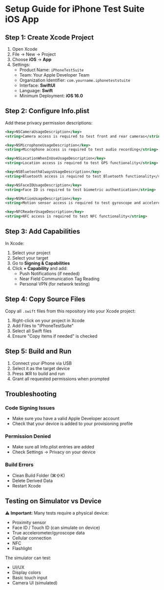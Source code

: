 # Setup Guide for iPhone Test Suite iOS App

## Step 1: Create Xcode Project

1. Open Xcode
2. File → New → Project
3. Choose **iOS** → **App**
4. Settings:
   - Product Name: `iPhoneTestSuite`
   - Team: Your Apple Developer Team
   - Organization Identifier: `com.yourname.iphoneteststuite`
   - Interface: **SwiftUI**
   - Language: **Swift**
   - Minimum Deployment: **iOS 16.0**

## Step 2: Configure Info.plist

Add these privacy permission descriptions:

```xml
<key>NSCameraUsageDescription</key>
<string>Camera access is required to test front and rear cameras</string>

<key>NSMicrophoneUsageDescription</key>
<string>Microphone access is required to test audio recording</string>

<key>NSLocationWhenInUseUsageDescription</key>
<string>Location access is required to test GPS functionality</string>

<key>NSBluetoothAlwaysUsageDescription</key>
<string>Bluetooth access is required to test Bluetooth functionality</string>

<key>NSFaceIDUsageDescription</key>
<string>Face ID is required to test biometric authentication</string>

<key>NSMotionUsageDescription</key>
<string>Motion sensor access is required to test gyroscope and accelerometer</string>

<key>NFCReaderUsageDescription</key>
<string>NFC access is required to test NFC functionality</string>
```

## Step 3: Add Capabilities

In Xcode:
1. Select your project
2. Select your target
3. Go to **Signing & Capabilities**
4. Click **+ Capability** and add:
   - Push Notifications (if needed)
   - Near Field Communication Tag Reading
   - Personal VPN (for network testing)

## Step 4: Copy Source Files

Copy all `.swift` files from this repository into your Xcode project:

1. Right-click on your project in Xcode
2. Add Files to "iPhoneTestSuite"
3. Select all Swift files
4. Ensure "Copy items if needed" is checked

## Step 5: Build and Run

1. Connect your iPhone via USB
2. Select it as the target device
3. Press ⌘R to build and run
4. Grant all requested permissions when prompted

## Troubleshooting

### Code Signing Issues
- Make sure you have a valid Apple Developer account
- Check that your device is added to your provisioning profile

### Permission Denied
- Make sure all Info.plist entries are added
- Check Settings → Privacy on your device

### Build Errors
- Clean Build Folder (⌘⇧K)
- Delete Derived Data
- Restart Xcode

## Testing on Simulator vs Device

⚠️ **Important:** Many tests require a physical device:
- Proximity sensor
- Face ID / Touch ID (can simulate on device)
- True accelerometer/gyroscope data
- Cellular connection
- NFC
- Flashlight

The simulator can test:
- UI/UX
- Display colors
- Basic touch input
- Camera UI (simulated)
